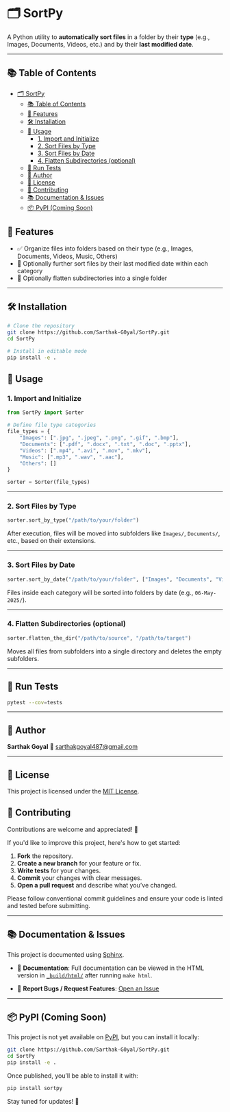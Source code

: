 # 🗂️ SortPy

A Python utility to **automatically sort files** in a folder by their **type** (e.g., Images, Documents, Videos, etc.) and by their **last modified date**.

---

## 📚 Table of Contents
- [🗂️ SortPy](#️-sortpy)
  - [📚 Table of Contents](#-table-of-contents)
  - [🚀 Features](#-features)
  - [🛠️ Installation](#️-installation)
  - [🧾 Usage](#-usage)
    - [1. Import and Initialize](#1-import-and-initialize)
    - [2. Sort Files by Type](#2-sort-files-by-type)
    - [3. Sort Files by Date](#3-sort-files-by-date)
    - [4. Flatten Subdirectories (optional)](#4-flatten-subdirectories-optional)
  - [🧪 Run Tests](#-run-tests)
  - [👤 Author](#-author)
  - [📄 License](#-license)
  - [🤝 Contributing](#-contributing)
  - [📚 Documentation \& Issues](#-documentation--issues)
  - [📦 PyPI (Coming Soon)](#-pypi-coming-soon)

## 🚀 Features

- ✅ Organize files into folders based on their type (e.g., Images, Documents, Videos, Music, Others)
- 📅 Optionally further sort files by their last modified date within each category
- 📁 Optionally flatten subdirectories into a single folder

---

## 🛠️ Installation

```bash
# Clone the repository
git clone https://github.com/Sarthak-G0yal/SortPy.git
cd SortPy

# Install in editable mode
pip install -e .
```

## 🧾 Usage

### 1. Import and Initialize

```python
from SortPy import Sorter

# Define file type categories
file_types = {
    "Images": [".jpg", ".jpeg", ".png", ".gif", ".bmp"],
    "Documents": [".pdf", ".docx", ".txt", ".doc", ".pptx"],
    "Videos": [".mp4", ".avi", ".mov", ".mkv"],
    "Music": [".mp3", ".wav", ".aac"],
    "Others": []
}

sorter = Sorter(file_types)
```

---

### 2. Sort Files by Type

```python
sorter.sort_by_type("/path/to/your/folder")
```

After execution, files will be moved into subfolders like `Images/`, `Documents/`, etc., based on their extensions.

---

### 3. Sort Files by Date

```python
sorter.sort_by_date("/path/to/your/folder", ["Images", "Documents", "Videos", "Music"])
```

Files inside each category will be sorted into folders by date (e.g., `06-May-2025/`).

---

### 4. Flatten Subdirectories (optional)

```python
sorter.flatten_the_dir("/path/to/source", "/path/to/target")
```

Moves all files from subfolders into a single directory and deletes the empty subfolders.

---

## 🧪 Run Tests

```bash
pytest --cov=tests
```

---

## 👤 Author

**Sarthak Goyal**
📧 [sarthakgoyal487@gmail.com](mailto:sarthakgoyal487@gmail.com)

---

## 📄 License

This project is licensed under the [MIT License](LICENSE).

## 🤝 Contributing

Contributions are welcome and appreciated! 🎉

If you'd like to improve this project, here's how to get started:

1. **Fork** the repository.  
2. **Create a new branch** for your feature or fix.  
3. **Write tests** for your changes.  
4. **Commit** your changes with clear messages.  
5. **Open a pull request** and describe what you’ve changed.

Please follow conventional commit guidelines and ensure your code is linted and tested before submitting.

---

## 📚 Documentation & Issues

This project is documented using [Sphinx](https://www.sphinx-doc.org/).

- 📖 **Documentation**: Full documentation can be viewed in the HTML version in [`_build/html/`](./_build/html/index.html) after running `make html`.

- 🐛 **Report Bugs / Request Features**: [Open an Issue](https://github.com/Sarthak-G0yal/SortPy/issues)

---

## 📦 PyPI (Coming Soon)

This project is not yet available on [PyPI](https://pypi.org), but you can install it locally:

```bash
git clone https://github.com/Sarthak-G0yal/SortPy.git
cd SortPy
pip install -e .
```

Once published, you’ll be able to install it with:

```bash
pip install sortpy
```

Stay tuned for updates! 🚀